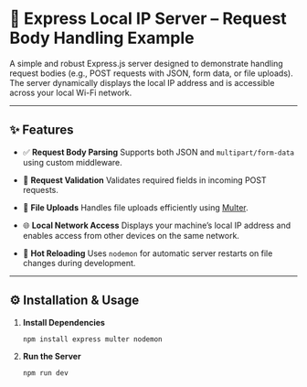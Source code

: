 
# 📡 Express Local IP Server – Request Body Handling Example

A simple and robust Express.js server designed to demonstrate handling request bodies (e.g., POST requests with JSON, form data, or file uploads). The server dynamically displays the local IP address and is accessible across your local Wi-Fi network.

---

## ✨ Features

* ✅ **Request Body Parsing**
  Supports both JSON and `multipart/form-data` using custom middleware.

* 🔐 **Request Validation**
  Validates required fields in incoming POST requests.

* 📁 **File Uploads**
  Handles file uploads efficiently using [Multer](https://github.com/expressjs/multer).

* 🌐 **Local Network Access**
  Displays your machine’s local IP address and enables access from other devices on the same network.

* 🔄 **Hot Reloading**
  Uses `nodemon` for automatic server restarts on file changes during development.

---

## ⚙️ Installation & Usage

1. **Install Dependencies**

   ```bash
   npm install express multer nodemon
   ```

2. **Run the Server**

   ```bash
   npm run dev
   ```


